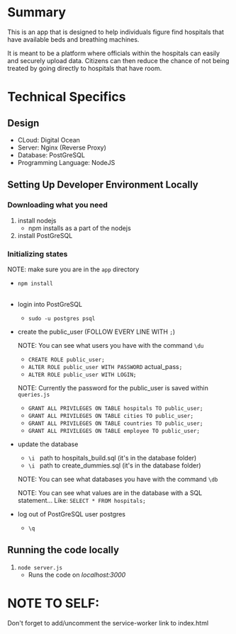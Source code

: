 
# Summary

This is an app that is designed to help individuals figure find hospitals that have available beds and breathing machines.

It is meant to be a platform where officials within the hospitals can easily and securely upload data. Citizens can then reduce the chance of not being treated by going directly to hospitals that have room.


# Technical Specifics

## Design
* CLoud: Digital Ocean
* Server: Nginx (Reverse Proxy)
* Database: PostGreSQL
* Programming Language: NodeJS

## Setting Up Developer Environment Locally
### Downloading what you need
1. install nodejs
    * npm installs as a part of the nodejs
1. install PostGreSQL

### Initializing states
NOTE: make sure you are in the `app` directory

* `npm install`
<br></br>
* login into PostGreSQL
    * `sudo -u postgres psql`
* create the public_user (FOLLOW EVERY LINE WITH `;`)

   NOTE: You can see what users you have with the command `\du`
    * `CREATE ROLE public_user;`
    * `ALTER ROLE public_user WITH PASSWORD` actual_pass`;`
    * `ALTER ROLE public_user WITH LOGIN;`
    
    NOTE: Currently the password for the public_user is saved within `queries.js`
    * `GRANT ALL PRIVILEGES ON TABLE hospitals TO public_user;`
    * `GRANT ALL PRIVILEGES ON TABLE cities TO public_user;`
    * `GRANT ALL PRIVILEGES ON TABLE countries TO public_user;`
    * `GRANT ALL PRIVILEGES ON TABLE employee TO public_user;`
    

* update the database
   * `\i ` path to hospitals_build.sql (it's in the database folder)
   * `\i ` path to create_dummies.sql (it's in the database folder)
   
   NOTE: You can see what databases you have with the command `\db`

   NOTE: You can see what values are in the database with a SQL statement... Like: `SELECT * FROM hospitals;`

* log out of PostGreSQL user postgres
   * `\q`
   
    

## Running the code locally
1. `node server.js`
    * Runs the code on _localhost:3000_

# NOTE TO SELF:

Don't forget to add/uncomment the service-worker link to index.html
